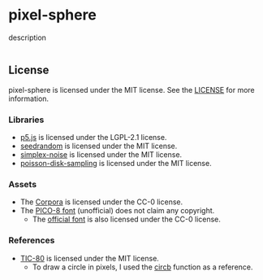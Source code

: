 # pixel-sphere

description

![]()

## License

pixel-sphere is licensed under the MIT license. See the [LICENSE](https://github.com/yurkth/pixel-sphere/blob/master/LICENSE) for more information.

### Libraries

- [p5.js](https://github.com/processing/p5.js) is licensed under the LGPL-2.1 license.
- [seedrandom](https://github.com/davidbau/seedrandom) is licensed under the MIT license.
- [simplex-noise](https://github.com/jwagner/simplex-noise.js) is licensed under the MIT license.
- [poisson-disk-sampling](https://github.com/kchapelier/poisson-disk-sampling) is licensed under the MIT license.

### Assets

- The [Corpora](https://github.com/dariusk/corpora) is licensed under the CC-0 license.
- The [PICO-8 font](https://www.lexaloffle.com/bbs/?tid=3760) (unofficial) does not claim any copyright.
  - The [official font](https://www.lexaloffle.com/pico-8.php?page=faq) is also licensed under the CC-0 license.

### References

- [TIC-80](https://github.com/nesbox/TIC-80) is licensed under the MIT license.
  - To draw a circle in pixels, I used the [circb](https://github.com/nesbox/TIC-80/blob/master/src/tic.c#L948-L961) function as a reference.

